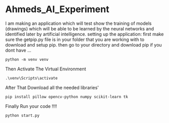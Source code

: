 # Ahmeds_AI_Experiment
I am making an application which will test show the training of models (drawings) which will be able to be learned by the neural networks and identified  later by artificial intelligence.
setting up the application:
first make sure the getpip.py file is in your folder that you are working with to download and setup pip.
then go to your directory and download pip if you dont have ...
```
python -m venv venv

```
Then Activate The Virtual Environment
```
.\venv\Scripts\activate

```
After That Download all the needed libraries' 

```
pip install pillow opencv-python numpy scikit-learn tk

```

Finally Run your code !!!!

```
python start.py

```

